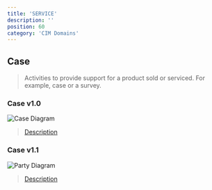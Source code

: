 ```yaml
---
title: 'SERVICE'
description: ''
position: 60
category: 'CIM Domains'
---
```


## Case
> Activities to provide support for a product sold or serviced. For example, case or a survey.

### Case v1.0

![Case Diagram](https://raw.githubusercontent.com/cloudinformationmodel/cloudinformationmodel/v0.1.2/src/subjectAreas/SalesOrder/diagram.png)

> [Description](https://raw.githubusercontent.com/cloudinformationmodel/cloudinformationmodel/v0.1.2/src/subjectAreas/SalesOrder/about.jsonld)

### Case v1.1

![Party Diagram](https://raw.githubusercontent.com/cloudinformationmodel/cloudinformationmodel/v0.1.2/src/subjectAreas/Party/diagram.png)

> [Description]()
